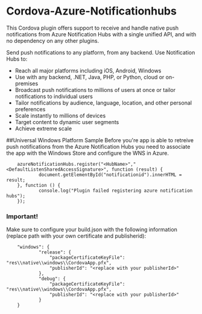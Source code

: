 # Cordova-Azure-Notificationhubs
This Cordova plugin offers support to receive and handle native push notifications from Azure Notification Hubs with a single unified API, and with no dependency on any other plugins.

Send push notifications to any platform, from any backend. Use Notification Hubs to:
- Reach all major platforms including iOS, Android, Windows
- Use with any backend, .NET, Java, PHP, or Python, cloud or on-premises
- Broadcast push notifications to millions of users at once or tailor notifications to individual users
- Tailor notifications by audience, language, location, and other personal preferences
- Scale instantly to millions of devices
- Target content to dynamic user segments
- Achieve extreme scale

##Universal Windows Platform Sample
Before you're app is able to retreive push notifications from the Azure Notification Hubs you need to associate the app with the Windows Store and configure the WNS in Azure.

        azureNotificationHubs.register("<HubName>","<DefaultListenSharedAccessSignature>", function (result) {
                document.getElementById("notificationid").innerHTML = result;
        }, function () {
                console.log("Plugin failed registering azure notification hubs");
        });

### Important!
Make sure to configure your build.json with the following information (replace path with your own certificate and publisherid):

        "windows": {
                "release": {
                    "packageCertificateKeyFile": "res\\native\\windows\\CordovaApp.pfx",
                    "publisherId": "<replace with your publisherId>"
                },
                "debug": {
                    "packageCertificateKeyFile": "res\\native\\windows\\CordovaApp.pfx",
                    "publisherId": "<replace with your publisherId>"
                }
        }
